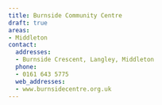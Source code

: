 ```yaml
---
title: Burnside Community Centre
draft: true
areas:
- Middleton
contact:
  addresses:
  - Burnside Crescent, Langley, Middleton
  phone:
  - 0161 643 5775
  web_addresses:
  - www.burnsidecentre.org.uk
---
```


